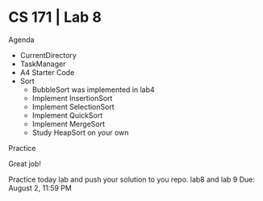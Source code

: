 # CS 171 | Lab 8

Agenda

- CurrentDirectory
- TaskManager
- A4 Starter Code
- Sort
  - BubbleSort was implemented in lab4
  - Implement InsertionSort 
  - Implement SelectionSort
  - Implement QuickSort
  - Implement MergeSort
  - Study HeapSort on your own



Practice 

Great job!

Practice today lab and push your solution to  you repo.
lab8 and lab 9 Due: August 2, 11:59 PM


